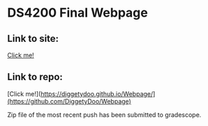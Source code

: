 # DS4200 Final Webpage
## Link to site:
[Click me!](https://diggetydoo.github.io/Webpage/)

## Link to repo:
[Click me!](https://diggetydoo.github.io/Webpage/](https://github.com/DiggetyDoo/Webpage)

Zip file of the most recent push has been submitted to gradescope.
